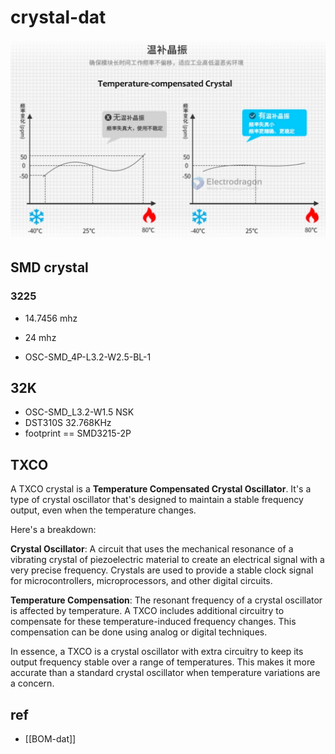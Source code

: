 
# crystal-dat 

![](2023-10-25-14-25-39.png)

## SMD crystal 

### 3225 


- 14.7456 mhz


- 24 mhz 
- OSC-SMD_4P-L3.2-W2.5-BL-1

## 32K 

- OSC-SMD_L3.2-W1.5 NSK
- DST310S 32.768KHz
- footprint == SMD3215-2P


## TXCO 

A TXCO crystal is a **Temperature Compensated Crystal Oscillator**. It's a type of crystal oscillator that's designed to maintain a stable frequency output, even when the temperature changes.

Here's a breakdown:

**Crystal Oscillator**: A circuit that uses the mechanical resonance of a vibrating crystal of piezoelectric material to create an electrical signal with a very precise frequency. Crystals are used to provide a stable clock signal for microcontrollers, microprocessors, and other digital circuits.

**Temperature Compensation**: The resonant frequency of a crystal oscillator is affected by temperature. A TXCO includes additional circuitry to compensate for these temperature-induced frequency changes. This compensation can be done using analog or digital techniques.

In essence, a TXCO is a crystal oscillator with extra circuitry to keep its output frequency stable over a range of temperatures. This makes it more accurate than a standard crystal oscillator when temperature variations are a concern.



## ref 

- [[BOM-dat]]